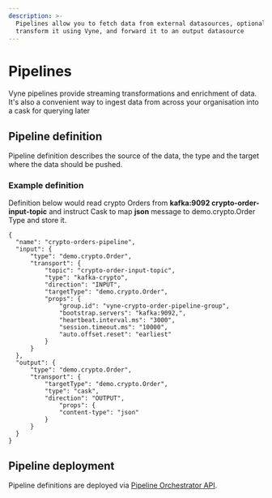 ```yaml
---
description: >-
  Pipelines allow you to fetch data from external datasources, optionally
  transform it using Vyne, and forward it to an output datasource
---
```


# Pipelines

Vyne pipelines provide streaming transformations and enrichment of data. It's also a convenient way to ingest data from across your organisation into a cask for querying later

## Pipeline definition

Pipeline definition describes the source of the data, the type and the target where the data should be pushed. 

### Example definition

Definition below would read crypto Orders from **kafka:9092 crypto-order-input-topic** and instruct Cask to map **json** message to demo.crypto.Order Type and store it.

```text
{
  "name": "crypto-orders-pipeline",
  "input": {
      "type": "demo.crypto.Order",
      "transport": {
          "topic": "crypto-order-input-topic",
          "type": "kafka-crypto",
          "direction": "INPUT",
          "targetType": "demo.crypto.Order",
          "props": {
              "group.id": "vyne-crypto-order-pipeline-group",
              "bootstrap.servers": "kafka:9092,",
              "heartbeat.interval.ms": "3000",
              "session.timeout.ms": "10000",
              "auto.offset.reset": "earliest"
          }
      }
  },
  "output": {
      "type": "demo.crypto.Order",
      "transport": {
          "targetType": "demo.crypto.Order",
          "type": "cask",
          "direction": "OUTPUT",
              "props": {
              "content-type": "json"
          }
      }
  }
}
```

## Pipeline deployment

Pipeline definitions are deployed via [Pipeline Orchestrator API](pipeline-orchestrator.md#pipeline-orchestrator-api).

